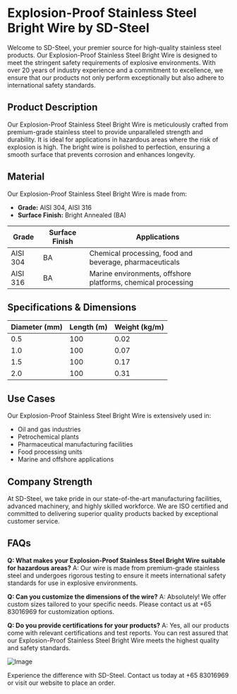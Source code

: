 # Explosion-Proof Stainless Steel Bright Wire by SD-Steel

Welcome to SD-Steel, your premier source for high-quality stainless steel products. Our Explosion-Proof Stainless Steel Bright Wire is designed to meet the stringent safety requirements of explosive environments. With over 20 years of industry experience and a commitment to excellence, we ensure that our products not only perform exceptionally but also adhere to international safety standards.

## Product Description
Our Explosion-Proof Stainless Steel Bright Wire is meticulously crafted from premium-grade stainless steel to provide unparalleled strength and durability. It is ideal for applications in hazardous areas where the risk of explosion is high. The bright wire is polished to perfection, ensuring a smooth surface that prevents corrosion and enhances longevity.

## Material
Our Explosion-Proof Stainless Steel Bright Wire is made from:
- **Grade:** AISI 304, AISI 316
- **Surface Finish:** Bright Annealed (BA)

| Grade | Surface Finish | Applications |
|-------|----------------|--------------|
| AISI 304 | BA | Chemical processing, food and beverage, pharmaceuticals |
| AISI 316 | BA | Marine environments, offshore platforms, chemical processing |

## Specifications & Dimensions
| Diameter (mm) | Length (m) | Weight (kg/m) |
|---------------|------------|---------------|
| 0.5           | 100        | 0.02          |
| 1.0           | 100        | 0.07          |
| 1.5           | 100        | 0.17          |
| 2.0           | 100        | 0.31          |

## Use Cases
Our Explosion-Proof Stainless Steel Bright Wire is extensively used in:
- Oil and gas industries
- Petrochemical plants
- Pharmaceutical manufacturing facilities
- Food processing units
- Marine and offshore applications

## Company Strength
At SD-Steel, we take pride in our state-of-the-art manufacturing facilities, advanced machinery, and highly skilled workforce. We are ISO certified and committed to delivering superior quality products backed by exceptional customer service.

## FAQs
**Q: What makes your Explosion-Proof Stainless Steel Bright Wire suitable for hazardous areas?**
A: Our wire is made from premium-grade stainless steel and undergoes rigorous testing to ensure it meets international safety standards for use in explosive environments.

**Q: Can you customize the dimensions of the wire?**
A: Absolutely! We offer custom sizes tailored to your specific needs. Please contact us at +65 83016969 for customization options.

**Q: Do you provide certifications for your products?**
A: Yes, all our products come with relevant certifications and test reports. You can rest assured that our Explosion-Proof Stainless Steel Bright Wire meets the highest quality and safety standards.

![Image](https://github.com/user-attachments/assets/2567258e-e124-4816-932d-1809bd27ef0b)

Experience the difference with SD-Steel. Contact us today at +65 83016969 or visit our website to place an order.